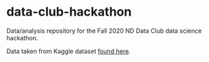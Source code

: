 # data-club-hackathon
Data/analysis repository for the Fall 2020 ND Data Club data science hackathon.

Data taken from Kaggle dataset [found here](https://www.kaggle.com/osmi/mental-health-in-tech-2016).
